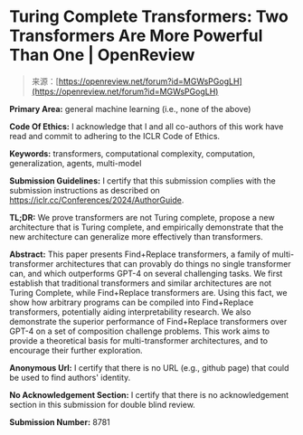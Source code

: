 <!--yml
category: 未分类
date: 2024-05-27 14:35:37
-->

# Turing Complete Transformers: Two Transformers Are More Powerful Than One | OpenReview

> 来源：[https://openreview.net/forum?id=MGWsPGogLH](https://openreview.net/forum?id=MGWsPGogLH)

**Primary Area:** general machine learning (i.e., none of the above)

**Code Of Ethics:** I acknowledge that I and all co-authors of this work have read and commit to adhering to the ICLR Code of Ethics.

**Keywords:** transformers, computational complexity, computation, generalization, agents, multi-model

**Submission Guidelines:** I certify that this submission complies with the submission instructions as described on https://iclr.cc/Conferences/2024/AuthorGuide.

**TL;DR:** We prove transformers are not Turing complete, propose a new architecture that is Turing complete, and empirically demonstrate that the new architecture can generalize more effectively than transformers.

**Abstract:** This paper presents Find+Replace transformers, a family of multi-transformer architectures that can provably do things no single transformer can, and which outperforms GPT-4 on several challenging tasks. We first establish that traditional transformers and similar architectures are not Turing Complete, while Find+Replace transformers are. Using this fact, we show how arbitrary programs can be compiled into Find+Replace transformers, potentially aiding interpretability research. We also demonstrate the superior performance of Find+Replace transformers over GPT-4 on a set of composition challenge problems. This work aims to provide a theoretical basis for multi-transformer architectures, and to encourage their further exploration.

**Anonymous Url:** I certify that there is no URL (e.g., github page) that could be used to find authors' identity.

**No Acknowledgement Section:** I certify that there is no acknowledgement section in this submission for double blind review.

**Submission Number:** 8781